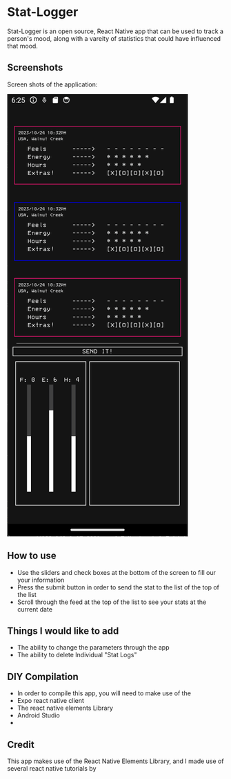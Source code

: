 # Stat-Logger

Stat-Logger is an open source, React Native app that can be used to track a person's mood, along with a vareity of statistics that could have influenced that mood.

## Screenshots

Screen shots of the application:

![An Image of the Application](image.png)

## How to use

- Use the sliders and check boxes at the bottom of the screen to fill our your information
- Press the submit button in order to send the stat to the list of the top of the list
- Scroll through the feed at the top of the list to see your stats at the current date

## Things I would like to add

- The ability to change the parameters through the app
- The ability to delete Individual "Stat Logs"

## DIY Compilation

- In order to compile this app, you will need to make use of the
- Expo react native client
- The react native elements Library
- Android Studio
-

## Credit

This app makes use of the React Native Elements Library, and I made use of several react native tutorials by

